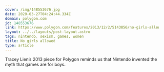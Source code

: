```yaml
---
cover: /img/148553676.jpg
date: 2020-03-27T04:24:44.334Z
domain: polygon.com
id: 148553676
link: https://www.polygon.com/features/2013/12/2/5143856/no-girls-allowed
layout: ../../layouts/post-layout.astro
tags: nintendo, sexism, games, women
title: No girls allowed
type: article
---
```


Tracey Lien’s 2013 piece for Polygon reminds us that Nintendo invented the myth that games are for boys.
